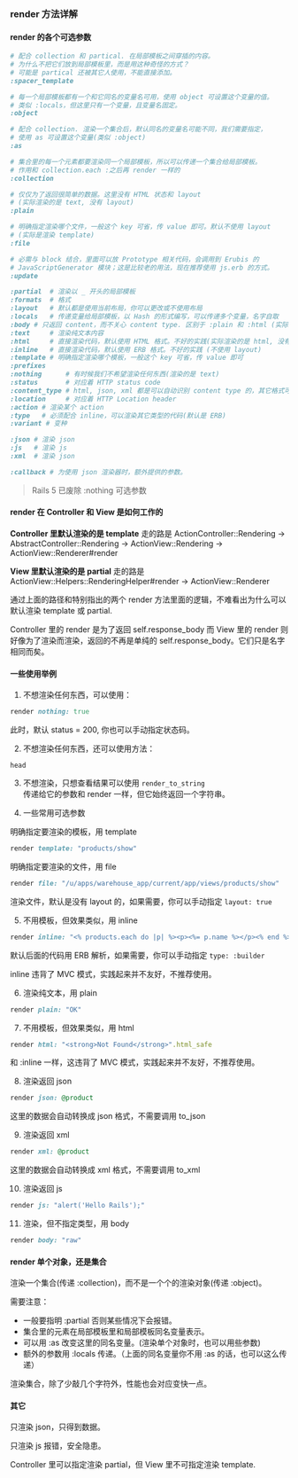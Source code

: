 ### render 方法详解

#### render 的各个可选参数

```ruby
# 配合 collection 和 partical. 在局部模板之间穿插的内容。
# 为什么不把它们放到局部模板里，而是用这种奇怪的方式？
# 可能是 partical 还被其它人使用，不能直接添加。
:spacer_template

# 每一个局部模板都有一个和它同名的变量名可用，使用 object 可设置这个变量的值。
# 类似 :locals，但这里只有一个变量，且变量名固定。
:object

# 配合 collection. 渲染一个集合后，默认同名的变量名可能不同，我们需要指定，
# 使用 as 可设置这个变量(类似 :object)
:as

# 集合里的每一个元素都要渲染同一个局部模板，所以可以传递一个集合给局部模板。
# 作用和 collection.each :之后再 render 一样的
:collection

# 仅仅为了返回很简单的数据。这里没有 HTML 状态和 layout
# (实际渲染的是 text, 没有 layout)
:plain

# 明确指定渲染哪个文件，一般这个 key 可省，传 value 即可。默认不使用 layout
# (实际是渲染 template)
:file

# 必需与 block 结合，里面可以放 Prototype 相关代码，会调用到 Erubis 的
# JavaScriptGenerator 模块；这是比较老的用法，现在推荐使用 js.erb 的方式。
:update

:partial  # 渲染以 _ 开头的局部模板
:formats  # 格式
:layout   # 默认都是使用当前布局，你可以更改或不使用布局
:locals   # 传递变量给局部模板，以 Hash 的形式编写，可以传递多个变量，名字自取
:body # 只返回 content，而不关心 content type. 区别于 :plain 和 :html (实际渲染的是 text)
:text     # 渲染纯文本内容
:html     # 直接渲染代码，默认使用 HTML 格式。不好的实践(实际渲染的是 html, 没有 layout)
:inline   # 直接渲染代码，默认使用 ERB 格式。不好的实践 (不使用 layout)
:template # 明确指定渲染哪个模板，一般这个 key 可省，传 value 即可
:prefixes
:nothing      # 有时候我们不希望渲染任何东西(渲染的是 text)
:status       # 对应着 HTTP status code
:content_type # html, json, xml 都是可以自动识别 content type 的，其它格式可能你需要指定
:location     # 对应着 HTTP Location header
:action # 渲染某个 action
:type   # 必须配合 inline，可以渲染其它类型的代码(默认是 ERB)
:variant # 变种

:json # 渲染 json
:js   # 渲染 js
:xml  # 渲染 json

:callback # 为使用 json 渲染器时，额外提供的参数。
```

> Rails 5 已废除 :nothing 可选参数

#### render 在 Controller 和 View 是如何工作的

**Controller 里默认渲染的是 template**
走的路是 ActionController::Rendering -> AbstractController::Rendering -> ActionView::Rendering -> ActionView::Renderer#render

**View 里默认渲染的是 partial**
走的路是 ActionView::Helpers::RenderingHelper#render -> ActionView::Renderer

通过上面的路径和特别指出的两个 render 方法里面的逻辑，不难看出为什么可以默认渲染 template 或 partial.

Controller 里的 render 是为了返回 self.response_body
而 View 里的 render 则好像为了渲染而渲染，返回的不再是单纯的 self.response_body。它们只是名字相同而矣。

#### 一些使用举例

1) 不想渲染任何东西，可以使用：

```ruby
render nothing: true
```

此时，默认 status = 200, 你也可以手动指定状态码。

2) 不想渲染任何东西，还可以使用方法：

`head `

3) 不想渲染，只想查看结果可以使用 `render_to_string`  
传递给它的参数和 render 一样，但它始终返回一个字符串。

4) 一些常用可选参数

明确指定要渲染的模板，用 template

```ruby
render template: "products/show"
```

明确指定要渲染的文件，用 file

```ruby
render file: "/u/apps/warehouse_app/current/app/views/products/show"
```

渲染文件，默认是没有 layout 的，如果需要，你可以手动指定 `layout: true`

5) 不用模板，但效果类似，用 inline

```ruby
render inline: "<% products.each do |p| %><p><%= p.name %></p><% end %>"
```

默认后面的代码用 ERB 解析，如果需要，你可以手动指定 `type: :builder`

inline 违背了 MVC 模式，实践起来并不友好，不推荐使用。

6) 渲染纯文本，用 plain

```ruby
render plain: "OK"
```

7) 不用模板，但效果类似，用 html

```ruby
render html: "<strong>Not Found</strong>".html_safe
```

和 :inline 一样，这违背了 MVC 模式，实践起来并不友好，不推荐使用。

8) 渲染返回 json

```ruby
render json: @product
```

这里的数据会自动转换成 json 格式，不需要调用 to_json

9) 渲染返回 xml

```ruby
render xml: @product
```

这里的数据会自动转换成 xml 格式，不需要调用 to_xml

10) 渲染返回 js

```ruby
render js: "alert('Hello Rails');"
```

11) 渲染，但不指定类型，用 body

```ruby
render body: "raw"
```

#### render 单个对象，还是集合

渲染一个集合(传递 :collection)，而不是一个个的渲染对象(传递 :object)。

需要注意：

- 一般要指明 :partial 否则某些情况下会报错。
- 集合里的元素在局部模板里和局部模板同名变量表示。
- 可以用 :as 改变这里的同名变量。(渲染单个对象时，也可以用些参数)
- 额外的参数用 :locals 传递。（上面的同名变量你不用 :as 的话，也可以这么传递）

渲染集合，除了少敲几个字符外，性能也会对应变快一点。

#### 其它

只渲染 json，只得到数据。

只渲染 js 报错，安全隐患。

Controller 里可以指定渲染 partial，但 View 里不可指定渲染 template.
